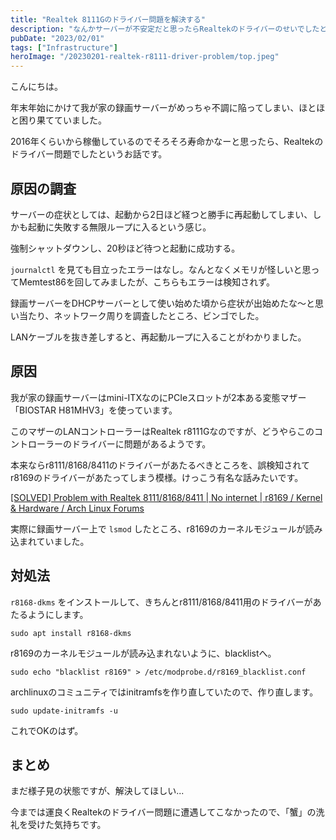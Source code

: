 ```yaml
---
title: "Realtek 8111Gのドライバー問題を解決する"
description: "なんかサーバーが不安定だと思ったらRealtekのドライバーのせいでしたというお話です。"
pubDate: "2023/02/01"
tags: ["Infrastructure"]
heroImage: "/20230201-realtek-r8111-driver-problem/top.jpeg"
---
```


こんにちは。

年末年始にかけて我が家の録画サーバーがめっちゃ不調に陥ってしまい、ほとほと困り果てていました。

2016年くらいから稼働しているのでそろそろ寿命かなーと思ったら、Realtekのドライバー問題でしたというお話です。

## 原因の調査

サーバーの症状としては、起動から2日ほど経つと勝手に再起動してしまい、しかも起動に失敗する無限ループに入るという感じ。

強制シャットダウンし、20秒ほど待つと起動に成功する。

`journalctl` を見ても目立ったエラーはなし。なんとなくメモリが怪しいと思ってMemtest86を回してみましたが、こちらもエラーは検知されず。

録画サーバーをDHCPサーバーとして使い始めた頃から症状が出始めたな〜と思い当たり、ネットワーク周りを調査したところ、ビンゴでした。

LANケーブルを抜き差しすると、再起動ループに入ることがわかりました。

## 原因

我が家の録画サーバーはmini-ITXなのにPCIeスロットが2本ある変態マザー「BIOSTAR H81MHV3」を使っています。

このマザーのLANコントローラーはRealtek r8111Gなのですが、どうやらこのコントローラーのドライバーに問題があるようです。

本来ならr8111/8168/8411のドライバーがあたるべきところを、誤検知されてr8169のドライバーがあたってしまう模様。けっこう有名な話みたいです。

[[SOLVED] Problem with Realtek 8111/8168/8411 | No internet | r8169 / Kernel & Hardware / Arch Linux Forums](https://bbs.archlinux.org/viewtopic.php?id=262604)

実際に録画サーバー上で `lsmod` したところ、r8169のカーネルモジュールが読み込まれていました。

## 対処法

`r8168-dkms` をインストールして、きちんとr8111/8168/8411用のドライバーがあたるようにします。

```
sudo apt install r8168-dkms
```

r8169のカーネルモジュールが読み込まれないように、blacklistへ。

```
sudo echo "blacklist r8169" > /etc/modprobe.d/r8169_blacklist.conf
```

archlinuxのコミュニティではinitramfsを作り直していたので、作り直します。

```
sudo update-initramfs -u
```

これでOKのはず。

## まとめ

まだ様子見の状態ですが、解決してほしい...

今までは運良くRealtekのドライバー問題に遭遇してこなかったので、「蟹」の洗礼を受けた気持ちです。